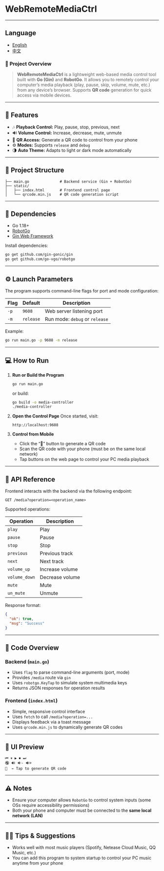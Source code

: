 # WebRemoteMediaCtrl

---
## Language

- [English](README.md)
- [中文](README_zh.md)


### 🧭 **Project Overview**

> **WebRemoteMediaCtrl** is a lightweight web-based media control tool built with **Go (Gin)** and **RobotGo**.
> It allows you to remotely control your computer’s media playback (play, pause, skip, volume, mute, etc.) from any device’s browser.
> Supports **QR code** generation for quick access via mobile devices.

---

## 🚀 Features

* 🎶 **Playback Control:** Play, pause, stop, previous, next
* 🔊 **Volume Control:** Increase, decrease, mute, unmute
* 📱 **QR Access:** Generate a QR code to control from your phone
* ⚙️ **Modes:** Supports `release` and `debug`
* 🌗 **Auto Theme:** Adapts to light or dark mode automatically

---

## 🧩 Project Structure

```
├── main.go              # Backend service (Gin + RobotGo)
├── static/
│   ├── index.html       # Frontend control page
│   └── qrcode.min.js    # QR code generation script
```

---

## 🧰 Dependencies

* Go 1.18+
* [RobotGo](https://github.com/go-vgo/robotgo)
* [Gin Web Framework](https://github.com/gin-gonic/gin)

Install dependencies:

```bash
go get github.com/gin-gonic/gin
go get github.com/go-vgo/robotgo
```

---

## ⚙️ Launch Parameters

The program supports command-line flags for port and mode configuration:

| Flag | Default   | Description                    |
| ---- | --------- | ------------------------------ |
| `-p` | `9608`    | Web server listening port      |
| `-m` | `release` | Run mode: `debug` or `release` |

Example:

```bash
go run main.go -p 9608 -m release
```

---

## 💻 How to Run

1. **Run or Build the Program**

   ```bash
   go run main.go
   ```

   or build:

   ```bash
   go build -o media-controller
   ./media-controller
   ```

2. **Open the Control Page**
   Once started, visit:

   ```
   http://localhost:9608
   ```

3. **Control from Mobile**

    * Click the “🤳” button to generate a QR code
    * Scan the QR code with your phone (must be on the same local network)
    * Tap buttons on the web page to control your PC media playback

---

## 📡 API Reference

Frontend interacts with the backend via the following endpoint:

```
GET /media?operation=<operation_name>
```

Supported operations:

| Operation     | Description     |
| ------------- | --------------- |
| `play`        | Play            |
| `pause`       | Pause           |
| `stop`        | Stop            |
| `previous`    | Previous track  |
| `next`        | Next track      |
| `volume_up`   | Increase volume |
| `volume_down` | Decrease volume |
| `mute`        | Mute            |
| `un_mute`     | Unmute          |

Response format:

```json
{
  "ok": true,
  "msg": "Success"
}
```

---

## 🧠 Code Overview

### Backend (`main.go`)

* Uses `flag` to parse command-line arguments (port, mode)
* Provides `/media` route via `gin`
* Uses `robotgo.KeyTap` to simulate system multimedia keys
* Returns JSON responses for operation results

### Frontend (`index.html`)

* Simple, responsive control interface
* Uses `fetch` to call `/media?operation=...`
* Displays feedback via a toast message
* Uses `qrcode.min.js` to dynamically generate QR codes

---

## 📱 UI Preview

```
⏮ ⏸ ▶ ⏹ ⏭
🔇 🔊 🔉- 🔊+
🤳  ← Tap to generate QR code
```

---

## ⚠️ Notes

* Ensure your computer allows `RobotGo` to control system inputs (some OSs require accessibility permissions)
* Both your phone and computer must be connected to the **same local network (LAN)**

---

## 🧑‍💻 Tips & Suggestions

* Works well with most music players (Spotify, Netease Cloud Music, QQ Music, etc.)
* You can add this program to system startup to control your PC music anytime from your phone